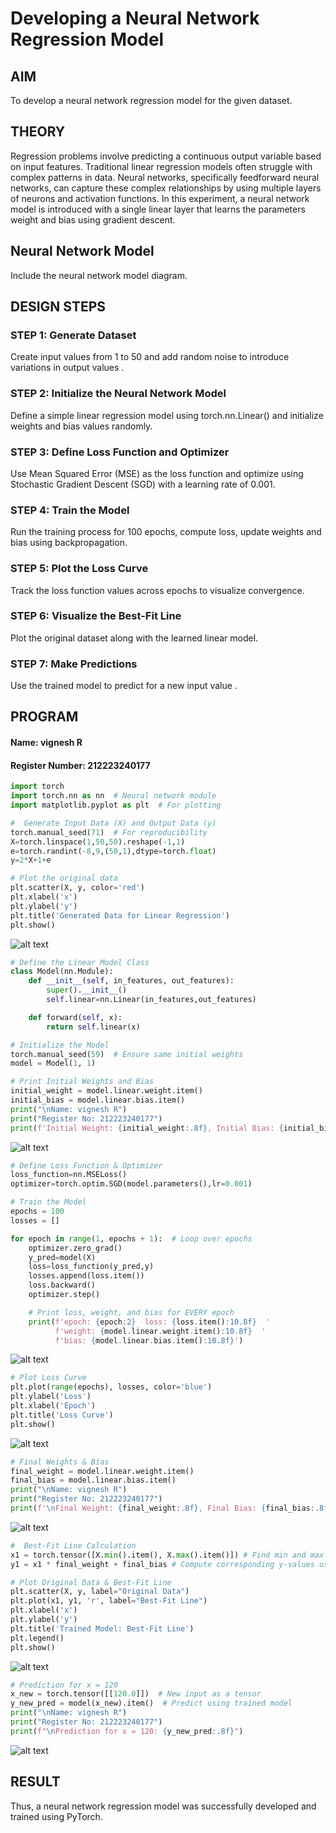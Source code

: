# Developing a Neural Network Regression Model

## AIM
To develop a neural network regression model for the given dataset.

## THEORY
Regression problems involve predicting a continuous output variable based on input features. Traditional linear regression models often struggle with complex patterns in data. Neural networks, specifically feedforward neural networks, can capture these complex relationships by using multiple layers of neurons and activation functions. In this experiment, a neural network model is introduced with a single linear layer that learns the parameters weight and bias using gradient descent.

## Neural Network Model
Include the neural network model diagram.

## DESIGN STEPS
### STEP 1: Generate Dataset
Create input values  from 1 to 50 and add random noise to introduce variations in output values .

### STEP 2: Initialize the Neural Network Model
Define a simple linear regression model using torch.nn.Linear() and initialize weights and bias values randomly.

### STEP 3: Define Loss Function and Optimizer
Use Mean Squared Error (MSE) as the loss function and optimize using Stochastic Gradient Descent (SGD) with a learning rate of 0.001.

### STEP 4: Train the Model
Run the training process for 100 epochs, compute loss, update weights and bias using backpropagation.

### STEP 5: Plot the Loss Curve
Track the loss function values across epochs to visualize convergence.

### STEP 6: Visualize the Best-Fit Line
Plot the original dataset along with the learned linear model.

### STEP 7: Make Predictions
Use the trained model to predict  for a new input value .

## PROGRAM
#### Name: vignesh R
#### Register Number: 212223240177

```py
import torch
import torch.nn as nn  # Neural network module
import matplotlib.pyplot as plt  # For plotting
```

```py
#  Generate Input Data (X) and Output Data (y)
torch.manual_seed(71)  # For reproducibility
X=torch.linspace(1,50,50).reshape(-1,1)
e=torch.randint(-8,9,(50,1),dtype=torch.float)
y=2*X+1+e

```
```py
# Plot the original data
plt.scatter(X, y, color='red')
plt.xlabel('x')
plt.ylabel('y')
plt.title('Generated Data for Linear Regression')
plt.show()
```
![alt text](image.png)
```py
# Define the Linear Model Class
class Model(nn.Module):
    def __init__(self, in_features, out_features):
        super().__init__()
        self.linear=nn.Linear(in_features,out_features)

    def forward(self, x):
        return self.linear(x)
```

```py
# Initialize the Model
torch.manual_seed(59)  # Ensure same initial weights
model = Model(1, 1)
```

```py
# Print Initial Weights and Bias
initial_weight = model.linear.weight.item()
initial_bias = model.linear.bias.item()
print("\nName: vignesh R")
print("Register No: 212223240177")
print(f'Initial Weight: {initial_weight:.8f}, Initial Bias: {initial_bias:.8f}\n')
```
![alt text](image-1.png)

```py
# Define Loss Function & Optimizer
loss_function=nn.MSELoss()
optimizer=torch.optim.SGD(model.parameters(),lr=0.001)
```

```py
# Train the Model
epochs = 100
losses = []

for epoch in range(1, epochs + 1):  # Loop over epochs
    optimizer.zero_grad()
    y_pred=model(X)
    loss=loss_function(y_pred,y)
    losses.append(loss.item())
    loss.backward()
    optimizer.step()

    # Print loss, weight, and bias for EVERY epoch
    print(f'epoch: {epoch:2}  loss: {loss.item():10.8f}  '
          f'weight: {model.linear.weight.item():10.8f}  '
          f'bias: {model.linear.bias.item():10.8f}')
```
![alt text](image-2.png)
```py
# Plot Loss Curve
plt.plot(range(epochs), losses, color='blue')
plt.ylabel('Loss')
plt.xlabel('Epoch')
plt.title('Loss Curve')
plt.show()
```
![alt text](image-3.png)

```py
# Final Weights & Bias
final_weight = model.linear.weight.item()
final_bias = model.linear.bias.item()
print("\nName: vignesh R")
print("Register No: 212223240177")
print(f'\nFinal Weight: {final_weight:.8f}, Final Bias: {final_bias:.8f}')
```
![alt text](image-4.png)
```py
#  Best-Fit Line Calculation
x1 = torch.tensor([X.min().item(), X.max().item()]) # Find min and max values of X
y1 = x1 * final_weight + final_bias # Compute corresponding y-values using trained model
```

```py
# Plot Original Data & Best-Fit Line
plt.scatter(X, y, label="Original Data")
plt.plot(x1, y1, 'r', label="Best-Fit Line")
plt.xlabel('x')
plt.ylabel('y')
plt.title('Trained Model: Best-Fit Line')
plt.legend()
plt.show()
```
![alt text](image-5.png)
```py
# Prediction for x = 120
x_new = torch.tensor([[120.0]])  # New input as a tensor
y_new_pred = model(x_new).item()  # Predict using trained model
print("\nName: vignesh R")
print("Register No: 212223240177")
print(f"\nPrediction for x = 120: {y_new_pred:.8f}")
```
![alt text](image-6.png)


## RESULT
Thus, a neural network regression model was successfully developed and trained using PyTorch.
